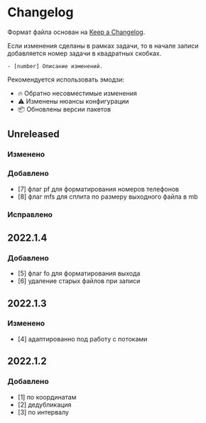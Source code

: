 # Changelog

Формат файла основан на [Keep a Changelog](http://keepachangelog.com/en/1.0.0/).

Если изменения сделаны в рамках задачи, то в начале записи добавляется номер
задачи в квадратных скобках.

```
- [number] Описание изменений.
```

Рекомендуется использовать эмодзи:

- 🔥 Обратно несовместимые изменения
- ⚠️ Изменены нюансы конфигурации
- 📦 Обновлены версии пакетов

## Unreleased

### Изменено

### Добавлено

- [7] флаг pf для форматирования номеров телефонов
- [8] флаг mfs для сплита по размеру выходного файла в mb

### Исправлено

## 2022.1.4

### Добавлено

- [5] флаг fo для форматирования выхода
- [6] удаление старых файлов при записи

## 2022.1.3

### Изменено

- [4] адаптированно под работу с потоками

## 2022.1.2

### Добавлено

- [1] по координатам
- [2] дедубликация
- [3] по интервалу
